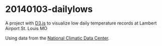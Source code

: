 20140103-dailylows
==================

A project with [D3.js](https://github.com/mbostock/d3) to visualize low daily temperature records at Lambert Airport St. Louis MO

Using data from the [National Climatic Data Center](http://www.ncdc.noaa.gov).